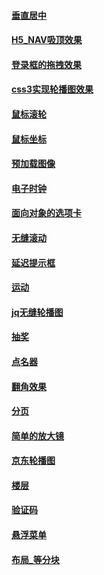 #### <a href="./css垂直居中">垂直居中</a>
#### <a href="./H5_NAV吸顶效果">H5_NAV吸顶效果</a>
#### <a href="./Drag">登录框的拖拽效果</a>
#### <a href="./css3LunBoTu">css3实现轮播图效果</a>
#### <a href="./鼠标滚轮">鼠标滚轮</a>
#### <a href="./鼠标坐标">鼠标坐标</a>
#### <a href="./预加载图像">预加载图像</a>
#### <a href="./电子时钟">电子时钟</a>
#### <a href="./面向对象的选项卡">面向对象的选项卡</a>
#### <a href="./无缝滚动">无缝滚动</a>
#### <a href="./延迟提示框">延迟提示框</a>
#### <a href="./运动">运动</a>
#### <a href="./jq无缝轮播图">jq无缝轮播图</a>
#### <a href="./抽奖">抽奖</a>
#### <a href="./点名器">点名器</a>
#### <a href="./翻角效果">翻角效果</a>
#### <a href="./分页">分页</a>
#### <a href="./简单的放大镜">简单的放大镜</a>
#### <a href="./京东轮播图">京东轮播图</a>
#### <a href="./楼层">楼层</a>
#### <a href="./验证码">验证码</a>
#### <a href="./悬浮菜单">悬浮菜单</a>
#### <a href="./布局_等分块">布局_等分块</a>